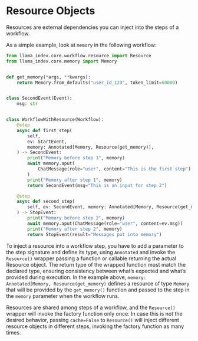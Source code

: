 # Resource Objects

Resources are external dependencies you can inject into the steps of a workflow.

As a simple example, look at `memory` in the following workflow:

```python
from llama_index.core.workflow.resource import Resource
from llama_index.core.memory import Memory


def get_memory(*args, **kwargs):
    return Memory.from_defaults("user_id_123", token_limit=60000)


class SecondEvent(Event):
    msg: str


class WorkflowWithResource(Workflow):
    @step
    async def first_step(
        self,
        ev: StartEvent,
        memory: Annotated[Memory, Resource(get_memory)],
    ) -> SecondEvent:
        print("Memory before step 1", memory)
        await memory.aput(
            ChatMessage(role="user", content="This is the first step")
        )
        print("Memory after step 1", memory)
        return SecondEvent(msg="This is an input for step 2")

    @step
    async def second_step(
        self, ev: SecondEvent, memory: Annotated[Memory, Resource(get_memory)]
    ) -> StopEvent:
        print("Memory before step 2", memory)
        await memory.aput(ChatMessage(role="user", content=ev.msg))
        print("Memory after step 2", memory)
        return StopEvent(result="Messages put into memory")
```

To inject a resource into a workflow step, you have to add a parameter to the step signature and define its type,
using `Annotated` and invoke the `Resource()` wrapper passing a function or callable returning the actual Resource
object. The return type of the wrapped function must match the declared type, ensuring consistency between what’s
expected and what’s provided during execution. In the example above, `memory: Annotated[Memory, Resource(get_memory)`
defines a resource of type `Memory` that will be provided by the `get_memory()` function and passed to the step in the
`memory` parameter when the workflow runs.

Resources are shared among steps of a workflow, and the `Resource()` wrapper will invoke the factory function only once.
In case this is not the desired behavior, passing `cache=False` to `Resource()` will inject different resource objects
in different steps, invoking the factory function as many times.
